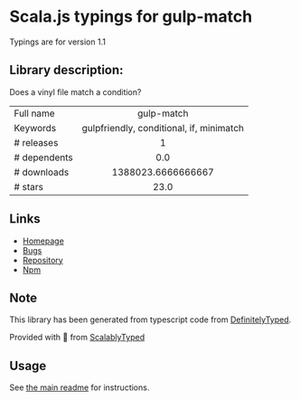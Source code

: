 
# Scala.js typings for gulp-match

Typings are for version 1.1

## Library description:
Does a vinyl file match a condition?

|                    |                 |
| ------------------ | :-------------: |
| Full name          | gulp-match |
| Keywords           | gulpfriendly, conditional, if, minimatch |
| # releases         | 1 |
| # dependents       | 0.0 |
| # downloads        | 1388023.6666666667 |
| # stars            | 23.0 |

## Links
- [Homepage](https://github.com/robrich/gulp-match)
- [Bugs](https://github.com/robrich/gulp-match/issues)
- [Repository](https://github.com/robrich/gulp-match)
- [Npm](https://www.npmjs.com/package/gulp-match)
    


## Note
This library has been generated from typescript code from [DefinitelyTyped](https://definitelytyped.org).

Provided with :purple_heart: from [ScalablyTyped](https://github.com/oyvindberg/ScalablyTyped)

## Usage
See [the main readme](../../readme.md) for instructions.


